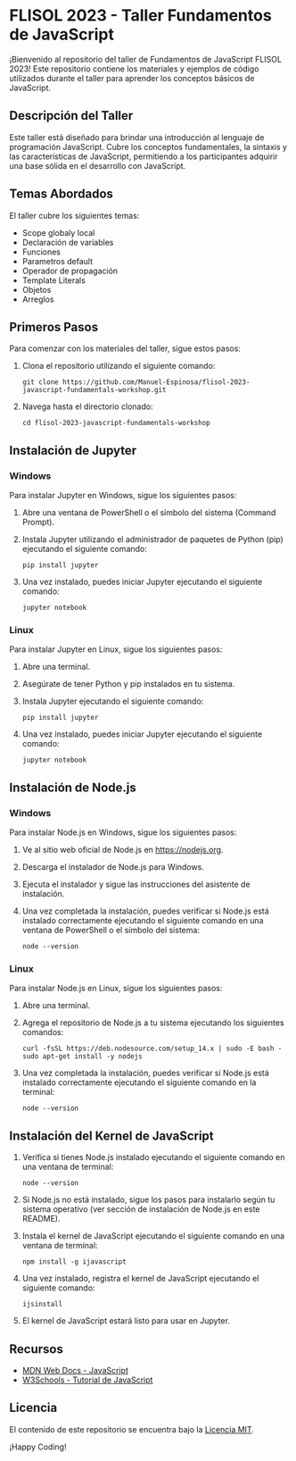 # FLISOL 2023 - Taller Fundamentos de JavaScript

¡Bienvenido al repositorio del taller de Fundamentos de JavaScript FLISOL 2023! Este repositorio contiene los materiales y ejemplos de código utilizados durante el taller para aprender los conceptos básicos de JavaScript.

## Descripción del Taller
Este taller está diseñado para brindar una introducción al lenguaje de programación JavaScript. Cubre los conceptos fundamentales, la sintaxis y las características de JavaScript, permitiendo a los participantes adquirir una base sólida en el desarrollo con JavaScript.

## Temas Abordados
El taller cubre los siguientes temas:

- Scope globaly local
- Declaración de variables
- Funciones
- Parametros default
- Operador de propagación
- Template Literals
- Objetos
- Arreglos

## Primeros Pasos
Para comenzar con los materiales del taller, sigue estos pasos:

1. Clona el repositorio utilizando el siguiente comando:

    ```git clone https://github.com/Manuel-Espinosa/flisol-2023-javascript-fundamentals-workshop.git```

2. Navega hasta el directorio clonado:

    ```cd flisol-2023-javascript-fundamentals-workshop```

## Instalación de Jupyter

### Windows
Para instalar Jupyter en Windows, sigue los siguientes pasos:

1. Abre una ventana de PowerShell o el símbolo del sistema (Command Prompt).

2. Instala Jupyter utilizando el administrador de paquetes de Python (pip) ejecutando el siguiente comando:
   
    ```pip install jupyter```

3. Una vez instalado, puedes iniciar Jupyter ejecutando el siguiente comando:

    ```jupyter notebook```


### Linux
Para instalar Jupyter en Linux, sigue los siguientes pasos:

1. Abre una terminal.

2. Asegúrate de tener Python y pip instalados en tu sistema.

3. Instala Jupyter ejecutando el siguiente comando:

    ```pip install jupyter```

4. Una vez instalado, puedes iniciar Jupyter ejecutando el siguiente comando:

    ```jupyter notebook```


## Instalación de Node.js

### Windows
Para instalar Node.js en Windows, sigue los siguientes pasos:

1. Ve al sitio web oficial de Node.js en https://nodejs.org.

2. Descarga el instalador de Node.js para Windows.

3. Ejecuta el instalador y sigue las instrucciones del asistente de instalación.

4. Una vez completada la instalación, puedes verificar si Node.js está instalado correctamente ejecutando el siguiente comando en una ventana de PowerShell o el símbolo del sistema:

    ```node --version```


### Linux
Para instalar Node.js en Linux, sigue los siguientes pasos:

1. Abre una terminal.

2. Agrega el repositorio de Node.js a tu sistema ejecutando los siguientes comandos:

    ```
    curl -fsSL https://deb.nodesource.com/setup_14.x | sudo -E bash -
    sudo apt-get install -y nodejs
    ```

3. Una vez completada la instalación, puedes verificar si Node.js está instalado correctamente ejecutando el siguiente comando en la terminal:
   
    ```node --version```


## Instalación del Kernel de JavaScript

1. Verifica si tienes Node.js instalado ejecutando el siguiente comando en una ventana de terminal:

    ```node --version```

2. Si Node.js no está instalado, sigue los pasos para instalarlo según tu sistema operativo (ver sección de instalación de Node.js en este README).

3. Instala el kernel de JavaScript ejecutando el siguiente comando en una ventana de terminal:

    ```npm install -g ijavascript```

4. Una vez instalado, registra el kernel de JavaScript ejecutando el siguiente comando:

    ```ijsinstall```

5. El kernel de JavaScript estará listo para usar en Jupyter.


## Recursos
- [MDN Web Docs - JavaScript](https://developer.mozilla.org/es/docs/Web/JavaScript)
- [W3Schools - Tutorial de JavaScript](https://www.w3schools.com/js/)


## Licencia
El contenido de este repositorio se encuentra bajo la [Licencia MIT](LICENSE).

¡Happy Coding!
